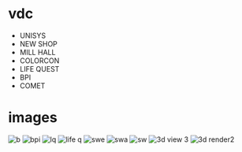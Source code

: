 # vdc

- UNISYS
- NEW SHOP
- MILL HALL
- COLORCON
- LIFE QUEST
- BPI
- COMET

# images

![b](https://user-images.githubusercontent.com/43278778/51629642-24e15700-1f16-11e9-9112-98c32c7767fe.jpg)
![bpi](https://user-images.githubusercontent.com/43278778/51629652-2c086500-1f16-11e9-9875-983272e24044.jpg)
![lq](https://user-images.githubusercontent.com/43278778/51629665-30348280-1f16-11e9-8c3d-063ce199043f.jpg)
![life q](https://user-images.githubusercontent.com/43278778/51629691-3fb3cb80-1f16-11e9-8f96-085cb41f110a.jpg)
![swe](https://user-images.githubusercontent.com/43278778/51629695-43475280-1f16-11e9-9c95-f49c72afdbf7.jpg)
![swa](https://user-images.githubusercontent.com/43278778/51629703-46dad980-1f16-11e9-8b43-6dd9edb9efa6.jpg)
![sw](https://user-images.githubusercontent.com/43278778/51629708-48a49d00-1f16-11e9-8461-52fdb7ae0947.jpg)
![3d view 3](https://user-images.githubusercontent.com/43278778/51629960-e4360d80-1f16-11e9-9b32-802f34b20c6b.jpg)
![3d render2](https://user-images.githubusercontent.com/43278778/51630030-12b3e880-1f17-11e9-898d-f944cc8e6830.jpg)
